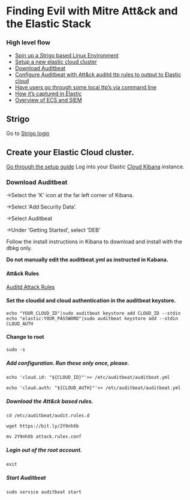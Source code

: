 # Finding Evil with Mitre Att&ck and the Elastic Stack

### High level flow
* [Spin up a Strigo based Linux Environment](#strigo)
* [Setup a new elastic cloud cluster]()
* [Download Auditbeat](#download)
* [Configure Auditbeat with Att&ck auditd ttp rules to output to Elastic cloud](#configure)
* [Have users go through some local ttp’s via command line](#cmdline)
* [How it’s captured in Elastic](#capture)
* [Overview of ECS and SIEM](#siem)

<a name="strigo"/></a>
## Strigo
Go to [Strigo login](https://app.strigo.io/event/HrJm4zCyf9u7zKXda) 

<a name="cloud"/></a>
## Create your Elastic Cloud cluster.
[Go through the setup guide](https://docs.google.com/document/d/104kc_aZiyMzbmTfdxDyKMIQUG9sr5gkMR26j0pjFoFQ/edit?usp=sharing)
Log into your Elastic [Cloud Kibana](https://cloud.elastic.co/login) instance.


<a name="download"></a>
 ### Download Auditbeat
 
->Select the 'K' icon at the far left corner of Kibana.

->Select ‘Add Security Data’.

->Select Auditbeat

->Under ‘Getting Started’, select ‘DEB’

<a name="cmdline"/></a>
Follow the install instructions in Kibana to download and install with the dbkg only.

__Do not manually edit the auditbeat.yml as instructed in Kabana.__  

<a name="configure"/></a>
#### Att&ck Rules
[Auditd Attack Rules](https://gist.githubusercontent.com/elastickent/839e5f49f8846d67b254d9318095c101/raw/9a9d35454ecfcaf549b413ed104f1cee22121429/auditd-attack.rules.conf)
#### Set the cloudid and cloud authentication in the auditbeat keystore.

`echo "YOUR_CLOUD_ID"|sudo auditbeat keystore add CLOUD_ID --stdin`                                                                                                                                                                      
`echo "elastic:YOUR_PASSWORD"|sudo auditbeat keystore add --stdin CLOUD_AUTH`

#### Change to root  

`sudo -s`

##### Add configuration. Run these only once, please.

`echo 'cloud.id: "${CLOUD_ID}"'>> /etc/auditbeat/auditbeat.yml`

`echo 'cloud.auth: "${CLOUD_AUTH}"'>> /etc/auditbeat/auditbeat.yml`

##### Download the Att&ck based rules.

`cd /etc/auditbeat/audit.rules.d`

`wget https://bit.ly/2Y9nhXb`

`mv 2Y9nhXb attack.rules.conf`

##### Login out of the root account.
 `exit`                                                                              
##### Start Auditbeat

`sudo service auditbeat start`
<a name="cmdline"/></a>
#### 

